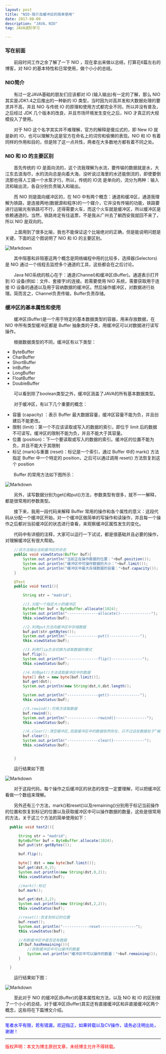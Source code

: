 ```yaml
---
layout: post
title: "NIO-简介及缓冲区的简单使用"
date: 2017-08-09
description: "JAVA，NIO"
tag: JAVA进阶学习

---
```


### 写在前面

&emsp;&emsp;前段时间工作之余了解了一下 NIO ，现在拿出来做以总结，打算花6篇左右的博客，对 NIO 的基本特性和日常使用，做个小小的总结。

### NIO简介

&emsp;&emsp;有过一定JAVA基础的朋友们应该都对 IO (输入输出)有一定的了解，那么 NIO 其实是JDK1.4之后推出的一种新的 IO 类型，当时因为对高并发和大数据处理的要求并不高，并且 NIO 与传统 IO 的原理和使用方式都完全不同，所以并没有普及，之后经过 JDK 几个版本的改良，并且市场环境发生变化之后，NIO 才真正的大规模投入了使用。

&emsp;&emsp;对于 NIO 这个名字其实并不难理解，官方的解释是傻瓜式的，即 New IO 就是新的 IO，也可以理解为这是官方在命名上的词穷和偷懒的表现。NIO 和 IO 有着同样的作用和目的，但是除了这一点共性，两者在大多数地方都有着不同之处。

### NIO 和 IO 的主要区别

&emsp;&emsp;首先传统的 IO 是面向流的，这个流我理解为水流，要传输的数据就是水，大江东去浪淘尽，水的流向总是向着大海，没听说过海里的水还能倒流的，即使要倒流那也得人工搞一个水泵才行。所以，传统的 IO流 是单向的，流分为两种：输入流和输出流，各自分别负责输入和输出。

&emsp;&emsp;而 NIO 则是面向缓冲区的，在 NIO 中有两个概念：通道和缓冲区，通道我理解为铁路，是连接两地(数据源和程序)的一个媒介，它并没有传输的功能，铁路要进行运输光有铁路可不行，还得需要火车，而这个火车就是缓冲区，所以缓冲区是依赖通道的。当然，铁路肯定有往返票，不是我从广州去了躺西安我就回不来了，所以 NIO 是双向的。

&emsp;&emsp;上面用到了很多比喻，我也不能保证这个比喻绝对的正确，但是能说明问题是关键，下面的这个图说明了 NIO 和 IO 的主要区别。

![Markdown](http://i4.piimg.com/600170/d3521a29c7be21da.png)

&emsp;&emsp;其中阻塞和非阻塞这两个概念是网络编程中用的比较多，选择器(Selectors)是 NIO 通过一个线程去监控多个通道的工具，这些都会在之后讨论。

&emsp;&emsp;Java NIO系统的核心在于：通道(Channel)和缓冲区(Buffer)。通道表示打开到 IO 设备(例如：文件、套接字)的连接。若需要使用 NIO 系统，需要获取用于连接 IO 设备的通道以及用于容纳数据的缓冲区。然后操作缓冲区，对数据进行处理。简而言之，Channel负责传输，Buffer负责存储。

### 缓冲区的基本属性和使用

&emsp;&emsp;缓冲区(Buffer)是一个用于特定的基本数据类型的容器，用来存放数据，在 NIO 中所有类型缓冲区都是 Buffer 抽象类的子类，用缓冲区可以对数据进行读写操作。

&emsp;&emsp;根据数据类型的不同，缓冲区有以下类型：

* ByteBuffer
* CharBuffer
* ShortBuffer
* IntBuffer
* LongBuffer
* FloatBuffer
* DoubleBuffer

&emsp;&emsp;可以看到除了boolean类型之外，缓冲区涵盖了JAVA的所有基本数据类型。

&emsp;&emsp;对于缓冲区，有以下几个重要的概念：
* 容量 (capacity) ：表示 Buffer 最大数据容量，缓冲区容量不能为负，并且创建后不能更改。
* 限制 (limit)：第一个不应该读取或写入的数据的索引，即位于 limit 后的数据不可读写。缓冲区的限制不能为负，并且不能大于其容量。
* 位置 (position)：下一个要读取或写入的数据的索引。缓冲区的位置不能为负，并且不能大于其限制
* 标记 (mark)与重置 (reset)：标记是一个索引，通过 Buffer 中的 mark() 方法指定 Buffer 中一个特定的 position，之后可以通过调用 reset() 方法恢复到这个 position

&emsp;&emsp;Buffer 的常用方法如下图所示：

![Markdown](http://i1.buimg.com/600170/0765c2e312ff4fa8.png)

&emsp;&emsp;另外，读写数据分别为get()和put()方法，参数类型有很多，就不一一解释，都是很常用的参数类型。

&emsp;&emsp;接下来，我用一段代码来解释 Buffer 常用的操作和各个属性的意义：这段代码从分配一个缓冲区开始，对一个缓冲区做简单的写操作和读操作，并且每一个操作之后都对当前缓冲区的状态进行查看，来观察缓冲区属性发生的变化。

&emsp;&emsp;代码中有详细的注释，大家可以运行一下试试，都是很基础并且必要的操作，对理解缓冲区有很大帮助。

```Java
    //该方法输出当前缓冲区的状态
    public void viewStatus(Buffer buf){
        System.out.println("当前正在操作数据的位置："+buf.position());
        System.out.println("缓冲区中可操作数据的大小："+buf.limit());
        System.out.println("缓冲区中最大存储数据的容量："+buf.capacity());
    }

    @Test
    public void test1(){

        String str = "madrid";

        //1.分配一个指定大小的缓冲区
        ByteBuffer buf = ByteBuffer.allocate(1024);
        System.out.println("--------------allocate()--------------");
        this.viewStatus(buf);

        //2.利用put方法向缓冲区中存储数据
        buf.put(str.getBytes());
        System.out.println("--------------put()--------------");
        this.viewStatus(buf);

        //3.利用flip方法切换为读取数据的模式
        buf.flip();
        System.out.println("--------------flip()--------------");
        this.viewStatus(buf);

        //4.利用get()方法读取缓冲区中的数据
        byte[] dst = new byte[buf.limit()];
        buf.get(dst);
        System.out.println(new String(dst,0,dst.length));

        System.out.println("--------------get()--------------");
        this.viewStatus(buf);

        //5.rewind():可再次读取数据
        buf.rewind();
        System.out.println("--------------rewind()--------------");
        this.viewStatus(buf);

        //6.clear():清空缓冲区,但是缓冲区中的数据依然存在，只不过这些数据处于“被遗忘状态”
        buf.clear();
        System.out.println("--------------clear()--------------");
        this.viewStatus(buf);


    }
```
&emsp;&emsp;运行结果如下图

![Markdown](http://i4.piimg.com/600170/dc64f89ad819f8b0.png)

&emsp;&emsp;对于这段代码，每个操作之后缓冲区的状态的改变一定要理解，可以把缓冲区看做一个数组来理解。

&emsp;&emsp;另外还有三个方法，mark()和reset()以及remaining()分别用于标记当前操作的位置和恢复到标记的位置以及获取缓冲区中可以操作数据的数量，这些是很常用的方法，关于这三个方法的简单使用如下：

```Java
  public void test2(){

      String str = "madrid";
      ByteBuffer buf = ByteBuffer.allocate(1024);
      buf.put(str.getBytes());

      buf.flip();

      byte[] dst = new byte[buf.limit()];
      buf.get(dst,0,2);
      System.out.println(new String(dst,0,2));
      this.viewStatus(buf);

      //mark():标记
      buf.mark();

      buf.get(dst,2,2);
      System.out.println(new String(dst,2,2));
      this.viewStatus(buf);

      //reset():恢复到标记的位置
      buf.reset();
      System.out.println("------------reset----------------");
      this.viewStatus(buf);

      //判断缓冲区中是否还有数据
      if(buf.hasRemaining()){
          //获取缓冲区中可以操作的数量
          System.out.println("缓冲区中可以操作的数量："+buf.remaining());
      }

  }
```

&emsp;&emsp;运行结果如下图：

![Markdown](http://i4.piimg.com/600170/45458fc069d4883a.png)

&emsp;&emsp;至此对于 NIO 的缓冲区(Buffer)的基本属性和方法，以及 NIO 和 IO 的区别做了一个小小的总结，对于缓冲区(Buffer)其实还有直接缓冲区和非直接缓冲区两个概念，这些将在下篇博文介绍。

----------
<font color="blue">笔者水平有限，若有错漏，欢迎指正，如果转载以及CV操作，请务必注明出处，谢谢！</font>

----------



<font color="red">版权声明：本文为博主原创文章，未经博主允许不得转载。</font>
